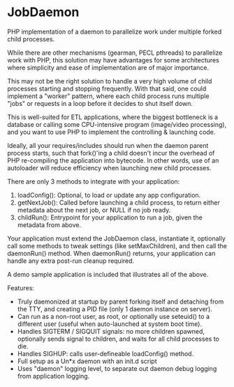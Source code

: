# JobDaemon
PHP implementation of a daemon to parallelize work under multiple forked
child processes.

While there are other mechanisms (gearman, PECL pthreads) to parallelize
work with PHP, this solution may have advantages for some architectures
where simplicity and ease of implementation are of major importance.

This may not be the right solution to handle a very high volume of child
processes starting and stopping frequently.  With that said, one could
implement a "worker" pattern, where each child process runs multiple
"jobs" or requests in a loop before it decides to shut itself down.

This is well-suited for ETL applications, where the biggest bottleneck is
a database or calling some CPU-intensive program (image/video processing),
and you want to use PHP to implement the controlling & launching code.

Ideally, all your requires/includes should run when the daemon parent
process starts, such that fork()'ing a child doesn't incur the overhead
of PHP re-compiling the application into bytecode.  In other words,
use of an autoloader will reduce efficiency when launching new child
processes.

There are only 3 methods to integrate with your application:
1) loadConfig(): Optional, to load or update any app configuration.
2) getNextJob(): Called before launching a child process, to return either
                 metadata about the next job, or NULL if no job ready.
3) childRun(): Entrypoint for your application to run a job, given the
               metadata from above.

Your application must extend the JobDaemon class, instantiate it,
optionally call some methods to tweak settings (like setMaxChildren),
and then call the daemonRun() method.
When daemonRun() returns, your application can handle any extra post-run
cleanup required.

A demo sample application is included that illustrates all of the above.

Features:
- Truly daemonized at startup by parent forking itself and detaching
  from the TTY, and creating a PID file (only 1 daemon instance on server).
- Can run as a non-root user, as root, or optionally use seteuid() to a
  different user (useful when auto-launched at system boot time).
- Handles SIGTERM / SIGQUIT signals: no more children spawned, optionally
  sends signal to children, and waits for all child processes to die.
- Handles SIGHUP: calls user-defineable loadConfig() method.
- Full setup as a Un*x daemon with an init.d script
- Uses "daemon" logging level, to separate out daemon debug logging
  from application logging.
